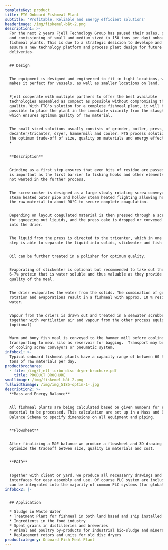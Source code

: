 ```yaml
---
templateKey: product
title: FTG Onboard Fishmeal Plant
subtitle: 'Profitable, Reliable and Energy efficient solutions'
headerimage: /img/fiskemel-båt-2.png
description1: >-
  For the next 2 years Fjell Technology Group has paused their sales, production
  and comissioning of small and medium sized (< 150 tons per day) onboard
  fishmeal plants. This is due to a strategic desicion to develope and quality
  assure a new technology platform and process plant design for future
  deliveries.  


  ## Design


  The equipment is designed and engineered to fit in tight locations, which
  makes it perfect for vessels, as well as smaller locations on land. 


  Fjell cooperate with multiple partners to offer the best available
  technologies assembled as compact as possible without compromising the
  quality. With FTG's solution for a complete fishmeal plant, it will be
  possible to place the plant in the immediate vicinity from the slaughteries
  which ensures optimum quality of raw material.


  The small sized solutions usually consists of grinder, boiler, press,
  decanter/tricanter, dryer, hammermill and cooler. FTG process solution ensure
  the optimum trade-off of size, quality on materials and energy effectiveness.
  *


  **Description**


  Grinding as a first step ensures that even bits of residue are passed on - and
  is important as the first barrier to fishing hooks and other elements that are
  not wanted in the further process.


  The screw cooker is designed as a large slowly rotating screw conveyor with
  steam heated outer pipe and hollow steam heated flighting allowing heating of
  the raw material to about 90°C to secure complete coagulation. 


  Depending on layout coagulated material is then pressed through a screwpress
  for squeezing out liquids, and the press cake is dropped or conveyed directly
  into the drier.


  The liquid from the press is directed to the tricanter, which in one single
  step is able to separate the liquid into solids, stickwater and fish oil. 


  Oil can be further treated in a polisher for optimum quality.


  Evaporating of stickwater is optional but recommended to take out the last
  6-7% protein that is water soluble and thus valuable as they provide a better
  quality of the meal.


  The drier evaporates the water from the solids. The combination of gentle
  rotation and evaporations result in a fishmeal with approx. 10 % residual
  water.


  Vapour from the driers is drawn out and treated in a seawater scrubber
  together with ventilation air and vapour from the other process equipment.
  (optional)


  Warm and bony fish meal is conveyed to the hammer mill before cooling and
  transporting to meal silo as reservoir for bagging.  Transport may be by means
  of cooling screw conveyors or pneumatic system.
infobox1: >-
  Typical onboard fishmeal plants have a capacity range of between 60 to 250
  tons of raw materials per day.
productbrochures:
  - file: /img/fjell-turbo-disc-dryer-brochure.pdf
    title: PRODUCT BROCHURE
smallimage: /img/fiskemel-båt-2.png
fullwidthimage: /img/img_5185-optim-1-.jpg
description2: >-
  **Mass and Energy Balance** 


  All fishmeal plants are being calculated based on given numbers for rest raw
  material to be processed. This calculation are set up in a Mass and Energy
  Balance Scheme to specify dimensions on all equipment and piping. 


  **Flowsheet**


  After finalizing a M&E balance we produce a flowsheet and 3D drawing to
  optimize the tradeoff betwen size, quality in materials and cost. 


  **P&ID** 


  Together with client or yard, we produce all necessarry drawings and plan all
  interfaces for easy assembly and use. Of course PLC system are included - and
  can be integrated into the majority of common PLC systems (for global control)
infobox2: |-


  ## Application

  * Sludge in Waste Water 
  * Treatment Plant for fishmeal in both land based and ship installed plants 
  * Ingredients in the food industry
  * Spent grains in distilleries and breweries
  * Animal and poultry by-products for industrial bio-sludge and mineral sludge 
  * Replacement rotors and units for old disc dryers
productcategory: Onboard Fish Meal Plant
---
```


